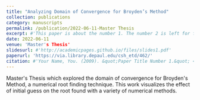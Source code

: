 ```yaml
---
title: "Analyzing Domain of Convergence for Broyden’s Method"
collection: publications
category: manuscripts
permalink: /publication/2022-06-11-Master Thesis
excerpt: #'This paper is about the number 1. The number 2 is left for future work.'
date: 2022-06-11
venue: 'Master's Thesis'
slidesurl: #'http://academicpages.github.io/files/slides1.pdf'
paperurl: 'https://via.library.depaul.edu/csh_etd/462/'
citation: #'Your Name, You. (2009). &quot;Paper Title Number 1.&quot; <i>Journal 1</i>. 1(1).'
---
```

Master's Thesis which explored the domain of convergence for Broyden's Method, a numerical root finding technique. This work visualizes the effect of initial guess on the root found with a variety of numerical methods.
